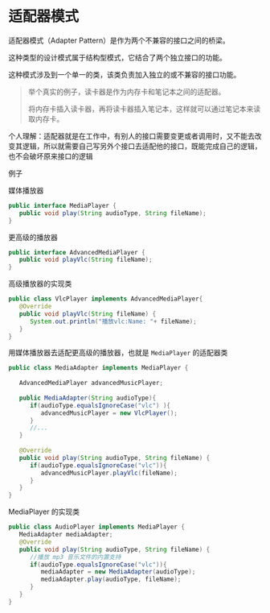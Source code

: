 # 适配器模式

适配器模式（Adapter Pattern）是作为两个不兼容的接口之间的桥梁。

这种类型的设计模式属于结构型模式，它结合了两个独立接口的功能。

这种模式涉及到一个单一的类，该类负责加入独立的或不兼容的接口功能。

> 举个真实的例子，读卡器是作为内存卡和笔记本之间的适配器。
>
> 将内存卡插入读卡器，再将读卡器插入笔记本，这样就可以通过笔记本来读取内存卡。



个人理解：适配器就是在工作中，有别人的接口需要变更或者调用时，又不能去改变其逻辑，所以就需要自己写另外个接口去适配他的接口，既能完成自己的逻辑，也不会破坏原来接口的逻辑



例子

媒体播放器

```java
public interface MediaPlayer {
   public void play(String audioType, String fileName);
}
```

更高级的播放器

```java
public interface AdvancedMediaPlayer { 
   public void playVlc(String fileName);
}
```

高级播放器的实现类

```java
public class VlcPlayer implements AdvancedMediaPlayer{
   @Override
   public void playVlc(String fileName) {
      System.out.println("播放vlc:Name: "+ fileName);      
   }
}
```

用媒体播放器去适配更高级的播放器，也就是 `MediaPlayer` 的适配器类

```java
public class MediaAdapter implements MediaPlayer {
 
   AdvancedMediaPlayer advancedMusicPlayer;
 
   public MediaAdapter(String audioType){
      if(audioType.equalsIgnoreCase("vlc") ){
         advancedMusicPlayer = new VlcPlayer();       
      }
      //...
   }
 
   @Override
   public void play(String audioType, String fileName) {
      if(audioType.equalsIgnoreCase("vlc")){
         advancedMusicPlayer.playVlc(fileName);
      }
   }
}
```

MediaPlayer 的实现类

```java
public class AudioPlayer implements MediaPlayer {
   MediaAdapter mediaAdapter; 
   @Override
   public void play(String audioType, String fileName) {    
      //播放 mp3 音乐文件的内置支持
      if(audioType.equalsIgnoreCase("vlc")){
         mediaAdapter = new MediaAdapter(audioType);
         mediaAdapter.play(audioType, fileName); 
      } 
   }   
}
```

